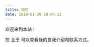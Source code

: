 ```yaml
---
title: 欢迎
date: 2019-01-20 18:04:22
---
```



欢迎来到本站！

在 [关于](https://xucong.com/about) 可以查看我的自我介绍和联系方式。
